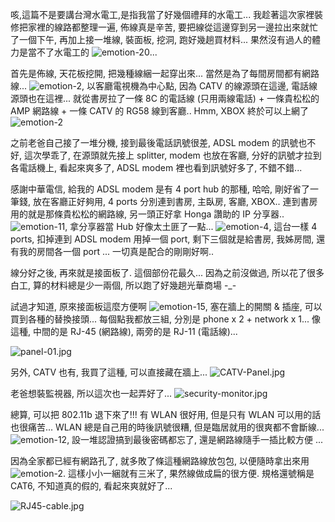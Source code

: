 咳,這篇不是要講台灣水電工,是指我當了好幾個禮拜的水電工... 我趁著這次家裡裝修把家裡的線路都整理一遍, 佈線真是辛苦, 要把線從這邊穿到另一邊拉出來就忙了一個下午, 再加上接一堆線, 裝面板, 挖洞, 跑好幾趟買材料... 果然沒有過人的體力是當不了水電工的 ![emotion-20](/images/2005-12-06-electrician-work/emotion-20.gif)...

<!--more-->

首先是佈線, 天花板挖開, 把幾種線綑一起穿出來... 當然是為了每間房間都有網路線... ![emotion-2](/images/2005-12-06-electrician-work/emotion-2.gif), 以客廳電視機為中心點, 因為 CATV 的線源頭在這邊, 電話線源頭也在這裡... 就從書房拉了一條 8C 的電話線 (只用兩線電話) + 一條貴松松的 AMP 網路線 + 一條 CATV 的 RG58 線到客廳.. Hmm, XBOX 終於可以上網了 ![emotion-2](/images/2005-12-06-electrician-work/emotion-2.gif)

之前老爸自己接了一堆分機, 接到最後電話訊號很差, ADSL modem 的訊號也不好, 這次學乖了, 在源頭就先接上 splitter, modem 也放在客廳, 分好的訊號才拉到各電話機上, 看起來爽多了, ADSL modem 裡也看到訊號好多了, 不錯不錯...

感謝中華電信, 給我的 ADSL modem 是有 4 port hub 的那種, 哈哈, 剛好省了一筆錢, 放在客廳正好夠用, 4 ports 分別連到書房, 主臥房, 客廳, XBOX.. 連到書房用的就是那條貴松松的網路線, 另一頭正好拿 Honga 讚助的 IP 分享器.. ![emotion-11](/images/2005-12-06-electrician-work/emotion-11.gif), 拿分享器當 Hub 好像太土匪了一點... ![emotion-4](/images/2005-12-06-electrician-work/emotion-4.gif), 這台一樣 4 ports, 扣掉連到 ADSL modem 用掉一個 port, 剩下三個就是給書房, 我姊房間, 還有我的房間各一個 port ... 一切真是配合的剛剛好啊..

線分好之後, 再來就是接面板了. 這個部份花最久... 因為之前沒做過, 所以花了很多白工, 算的材料總是少一兩個, 所以跑了好幾趟光華商場 -_-

試過才知道, 原來接面板這麼方便啊 ![emotion-15](/images/2005-12-06-electrician-work/emotion-15.gif), 塞在牆上的開關 & 插座, 可以買到各種的替換接頭... 每個點我都放三組, 分別是 phone x 2 + network x 1... 像這種, 中間的是 RJ-45 (網路線), 兩旁的是 RJ-11 (電話線)...

![panel-01.jpg](/images/2005-12-06-electrician-work/panel-01.jpg)

另外, CATV 也有, 我買了這種, 可以直接藏在牆上... ![CATV-Panel.jpg](/images/2005-12-06-electrician-work/CATV-Panel.jpg)

老爸想裝監視器, 所以這次也一起弄好了... ![security-monitor.jpg](/images/2005-12-06-electrician-work/security-monitor.jpg)

總算, 可以把 802.11b 退下來了!!! 有 WLAN 很好用, 但是只有 WLAN 可以用的話也很痛苦... WLAN 總是自己用的時後訊號很糟, 但是臨居就用的很爽都不會斷線... ![emotion-12](/images/2005-12-06-electrician-work/emotion-12.gif), 設一堆認證搞到最後密碼都忘了, 還是網路線隨手一插比較方便 ...

因為全家都已經有網路孔了, 就多敗了條這種網路線放包包, 以便隨時拿出來用 ![emotion-2](/images/2005-12-06-electrician-work/emotion-2.gif). 這樣小小一綑就有三米了, 果然線做成扁的很方便. 規格還號稱是 CAT6, 不知道真的假的, 看起來爽就好了...

![RJ45-cable.jpg](/images/2005-12-06-electrician-work/RJ45-cable.jpg)